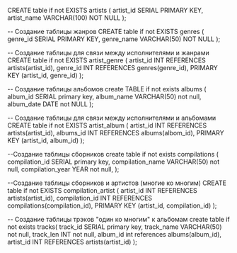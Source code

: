 CREATE table if not EXISTS artists (
    artist_id SERIAL PRIMARY KEY,
    artist_name VARCHAR(100) NOT NULL
);

-- Создание таблицы жанров
CREATE table if not EXISTS genres (
    genre_id SERIAL PRIMARY KEY,
    genre_name VARCHAR(50) NOT NULL
);

-- Создание таблицы для связи между исполнителями и жанрами
CREATE table if not EXISTS artist_genre (
    artist_id INT REFERENCES artists(artist_id),
    genre_id INT REFERENCES genres(genre_id),
    PRIMARY KEY (artist_id, genre_id)
);

-- Создание таблицы альбомов
create TABLE if  not exists albums (
	album_id SERIAL primary key,
	album_name VARCHAR(50) not null,
	album_date DATE not NULL
);

-- Создание таблицы для связи между исполнителями и альбомами
CREATE table if not EXISTS artist_album (
    artist_id INT REFERENCES artists(artist_id),
    albums_id INT REFERENCES albums(albom_id),
    PRIMARY KEY (artist_id, album_id)
);

--Создание таблицы сборников
create table if not exists compilations (
	compilation_id SERIAL primary key,
	compilation_name VARCHAR(50) not null,
	compilation_year YEAR not null,
);

--Создание таблицы сборников и артистов (многие ко многим)
CREATE table if not EXISTS compilation_artist (
    artist_id INT REFERENCES artists(artist_id),
    compilation_id INT REFERENCES compilations(compilation_id),
    PRIMARY KEY (artist_id, compilation_id)
);

-- Создание таблицы трэков "один ко многим" к альбомам
create table if not exists tracks(
	track_id SERIAL primary key,
	track_name VARCHAR(50) not null,
	track_len INT not null,
	album_id int references albums(album_id),
	artist_id INT REFERENCES artists(artist_id)
);
